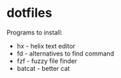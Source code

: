 # dotfiles

Programs to install:
- hx - helix text editor
- fd - alternatives to find command
- fzf - fuzzy file finder
- batcat - better cat
